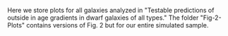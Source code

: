 Here we store plots for all galaxies analyzed in "Testable predictions of outside in age gradients in dwarf galaxies of all types."
The folder "Fig-2-Plots" contains versions of Fig. 2 but for our entire simulated sample.
